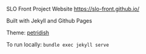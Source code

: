 SLO Front Project Website
https://slo-front.github.io/

Built with Jekyll and Github Pages

Theme: [petridish](https://peterdesmet.com/petridish/)

To run locally: `bundle exec jekyll serve`